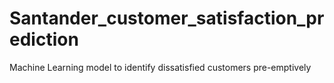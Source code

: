 # Santander_customer_satisfaction_prediction
Machine Learning model to identify dissatisfied customers pre-emptively
